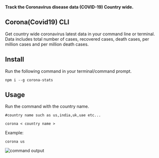 **Track the Coronavirus disease data (COVID-19) Country wide.**

## Corona(Covid19) CLI
Get country wide coronavirus latest data in your command line or terminal. Data includes total number of cases, recovered cases, death cases, per million cases and per million death cases.
 

## Install

Run the following command in your terminal/command prompt.

```npm i --g corona-stats```

## Usage

Run the command with the country name.

```
#country name such as us,india,uk,uae etc...

corona < country name >
```

Example:

```corona us```

![command output](/images/output.gif)


